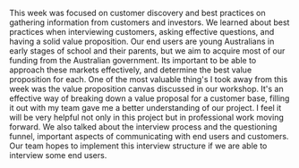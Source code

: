 This week was focused on customer discovery and best practices on gathering information from customers and investors. We learned about best practices when interviewing customers, asking effective questions, and having a solid value proposition. Our end users are young Australians in early stages of school and their parents, but we aim to acquire most of our funding from the Australian government. Its important to be able to approach these markets effectively, and determine the best value proposition for each.
One of the most valuable thing's I took away from this week was the value proposition canvas discussed in our workshop. It's an effective way of breaking down a value proposal for a customer base, filling it out with my team gave me a better understanding of our project. I feel it will be very helpful not only in this project but in professional work moving forward. We also talked about the interview process and the questioning funnel, important aspects of communicating with end users and customers. Our team hopes to implement this interview structure if we are able to interview some end users. 
